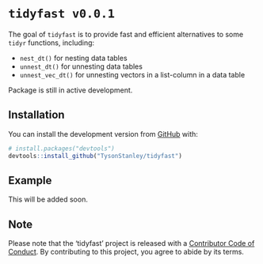 
<!-- README.md is generated from README.Rmd. Please edit that file -->

# `tidyfast v0.0.1`

<!-- badges: start -->

<!-- badges: end -->

The goal of `tidyfast` is to provide fast and efficient alternatives to
some `tidyr` functions, including:

  - `nest_dt()` for nesting data tables
  - `unnest_dt()` for unnesting data tables
  - `unnest_vec_dt()` for unnesting vectors in a list-column in a data
    table

Package is still in active development.

## Installation

You can install the development version from
[GitHub](https://github.com/) with:

``` r
# install.packages("devtools")
devtools::install_github("TysonStanley/tidyfast")
```

## Example

This will be added soon.

## Note

Please note that the ‘tidyfast’ project is released with a [Contributor
Code of Conduct](.github/CODE_OF_CONDUCT.md). By contributing to this
project, you agree to abide by its terms.
